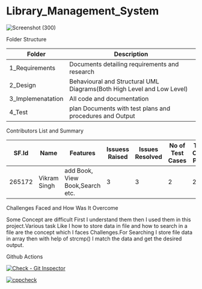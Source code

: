 # Library_Management_System

![Screenshot (300)](https://user-images.githubusercontent.com/49789096/115066512-440c9a80-9f0d-11eb-9a04-2a26b8bfae4b.png)




Folder Structure

Folder        |   Description
------------  | -------------
1_Requirements|	Documents detailing requirements and research
2_Design	| Behavioural and Structural UML Diagrams(Both High Level and Low Level)
3_Implemenatation	| All code and documentation
4_Test | plan	Documents with test plans and procedures and Output


Contributors List and Summary


SF.Id |Name | Features	| Issuess Raised | 	Issues Resolved	 | No of Test Cases	| Test Case Pass
------|----- | -------|--------------|----- | -------|--------------
265172|Vikram Singh	| add Book, View Book,Search  etc.|	3	| 3	| 2	| 2



Challenges Faced and How Was It Overcome

Some Concept are difficult First I understand them then I used them in this project.Various task Like I how to store data in file and how to search in a file are the concept which I faces Challenges.For Searching I store file data in array then with help of strcmp() I match the data and get the desired output.


Github Actions



[![Check - Git Inspector](https://github.com/vikramattri123/Library_Management_System/actions/workflows/gitinspector.yml/badge.svg?branch=main)](https://github.com/vikramattri123/Library_Management_System/actions/workflows/gitinspector.yml)

[![cppcheck](https://github.com/vikramattri123/Library_Management_System/actions/workflows/cppcheck.yml/badge.svg?branch=main)](https://github.com/vikramattri123/Library_Management_System/actions/workflows/cppcheck.yml)
